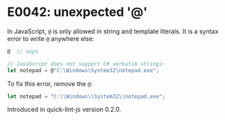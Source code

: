 # E0042: unexpected '@'

In JavaScript, `@` is only allowed in string and template literals. It is a
syntax error to write `@` anywhere else:

```javascript
@  // oops

// JavaScript does not support C# verbatim strings:
let notepad = @"C:\Windows\System32\notepad.exe";
```

To fix this error, remove the `@`:

```javascript
let notepad = "C:\\Windows\\System32\\notepad.exe";
```

Introduced in quick-lint-js version 0.2.0.
